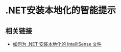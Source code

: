 # .NET安装本地化的智能提示

## 相关链接

* [如何为 .NET 安装本地化的 IntelliSense 文件](https://learn.microsoft.com/zh-cn/dotnet/core/install/localized-intellisense)